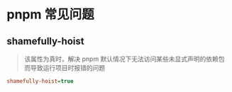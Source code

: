 # pnpm 常见问题

## shamefully-hoist

> 该属性为真时，解决 pnpm 默认情况下无法访问某些未显式声明的依赖包而导致运行项目时报错的问题

```ini
shamefully-hoist=true
```
